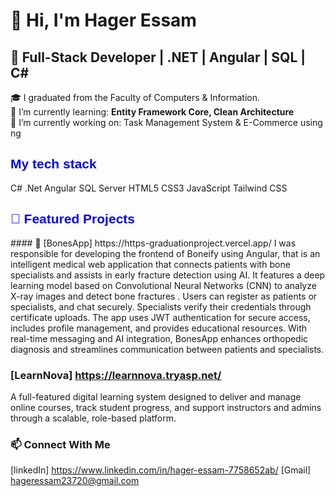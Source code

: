 # 👋  Hi, I'm Hager Essam
## 💼 Full-Stack Developer | .NET | Angular | SQL | C#


🎓 I graduated from the Faculty of Computers & Information.  
🌱 I’m currently learning: **Entity Framework Core, Clean Architecture**  
🔭 I’m currently working on: Task Management System & E-Commerce using ng


<h2 style="color:blue; font-family:Arial;">My tech stack</h2>
C#
.Net
Angular
SQL Server
HTML5
CSS3
JavaScript
Tailwind CSS

<h2 style="color:blue; font-family:Arial;"> 🚀 Featured Projects</h2>
#### 🦴 [BonesApp] https://https-graduationproject.vercel.app/
I was responsible for developing the frontend of Boneify using Angular, that is an intelligent medical web application that connects patients with bone specialists and assists in early fracture detection using AI. It features a deep learning model based on Convolutional Neural Networks (CNN) to analyze X-ray images and detect bone fractures . Users can register as patients or specialists, and chat securely. Specialists verify their credentials through certificate uploads. The app uses JWT authentication for secure access, includes profile management, and provides educational resources. With real-time messaging and AI integration, BonesApp enhances orthopedic diagnosis and streamlines communication between patients and specialists.

### [LearnNova] https://learnnova.tryasp.net/
A full-featured digital learning system designed to deliver and manage online courses, track student progress, and support instructors and admins through a scalable, role-based platform.


### 📫 Connect With Me 
[linkedIn] https://www.linkedin.com/in/hager-essam-7758652ab/
[Gmail] hageressam23720@gmail.com
